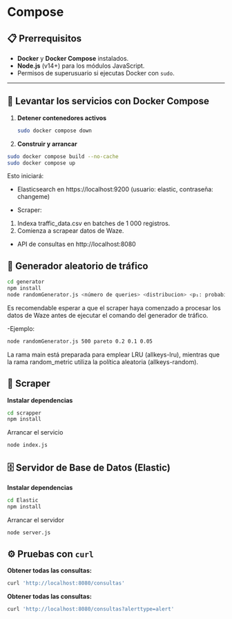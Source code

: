 # Compose

## 📋 Prerrequisitos
- **Docker** y **Docker Compose** instalados.
- **Node.js** (v14+) para los módulos JavaScript.
- Permisos de superusuario si ejecutas Docker con `sudo`.

---

## 🚀 Levantar los servicios con Docker Compose

1. **Detener contenedores activos**  
   ```bash
   sudo docker compose down
   ```
2. **Construir y arrancar**
```bash
sudo docker compose build --no-cache
sudo docker compose up
```
Esto iniciará:

- Elasticsearch en https://localhost:9200 (usuario: elastic, contraseña: changeme)

- Scraper:
1. Indexa traffic_data.csv en batches de 1 000 registros.
2. Comienza a scrapear datos de Waze.

- API de consultas en http://localhost:8080

## 🔀 Generador aleatorio de tráfico

```bash
cd generator
npm install
node randomGenerator.js <número de queries> <distribucion> <p₁: probabilidad de comuna> <p₂: probabilidad de alerta> <p₃: probabilidad de tipo>
```
Es recomendable esperar a que el scraper haya comenzado a procesar los datos de Waze antes de ejecutar el comando del generador de tráfico.

-Ejemplo:
```bash
node randomGenerator.js 500 pareto 0.2 0.1 0.05
```
La rama main está preparada para emplear LRU (allkeys-lru), mientras que la rama random_metric utiliza la política aleatoria (allkeys-random). 

## 📡 Scraper
**Instalar dependencias**
```bash
cd scrapper
npm install
```
Arrancar el servicio
```bash
node index.js
```
## 🗄️ Servidor de Base de Datos (Elastic)

**Instalar dependencias**
```bash
cd Elastic
npm install
```
Arrancar el servidor
```bash
node server.js
```
## ⚙️ Pruebas con `curl`

**Obtener todas las consultas:**
```bash
curl 'http://localhost:8080/consultas'
```
**Obtener todas las consultas:**
```bash
curl 'http://localhost:8080/consultas?alerttype=alert'
```

